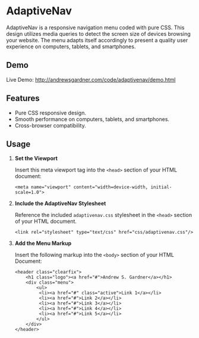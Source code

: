 # AdaptiveNav
AdaptiveNav is a responsive navigation menu coded with pure CSS. This design utilizes media queries to detect the screen size of devices browsing your website. The menu adapts itself accordingly to present a quality user experience on computers, tablets, and smartphones.

## Demo
Live Demo: http://andrewsgardner.com/code/adaptivenav/demo.html

## Features
* Pure CSS responsive design.
* Smooth performance on computers, tablets, and smartphones.
* Cross-browser compatibility.

## Usage
1. **Set the Viewport**

   Insert this meta viewport tag into the ```<head>``` section of your HTML document:

   ```<meta name="viewport" content="width=device-width, initial-scale=1.0">```

2. **Include the AdaptiveNav Stylesheet**

   Reference the included ```adaptivenav.css``` stylesheet in the ```<head>``` section of your HTML document.
   
   ```<link rel="stylesheet" type="text/css" href="css/adaptivenav.css"/>```

3. **Add the Menu Markup**

   Insert the following markup into the ```<body>``` section of your HTML Document:
   
   ```
   <header class="clearfix">
	   <h1 class="logo"><a href="#">Andrew S. Gardner</a></h1>
	   <div class="menu">
		   <ul>
   			<li><a href="#" class="active">Link 1</a></li>
   			<li><a href="#">Link 2</a></li>
   			<li><a href="#">Link 3</a></li>
   			<li><a href="#">Link 4</a></li>
   			<li><a href="#">Link 5</a></li>
		   </ul>
	   </div>
   </header>
   ```

